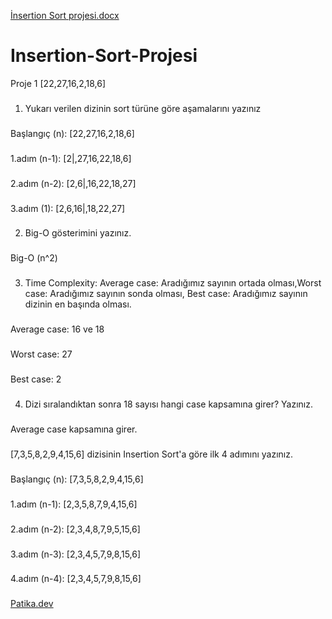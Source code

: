 [İnsertion Sort projesi.docx](https://github.com/sinemyagmur/Insertion-Sort-Projesi/files/9882729/Insertion.Sort.projesi.docx)
# Insertion-Sort-Projesi
Proje 1
[22,27,16,2,18,6]
###
1.	Yukarı verilen dizinin sort türüne göre aşamalarını yazınız
###
Başlangıç (n): [22,27,16,2,18,6] 
###
1.adım (n-1): [2|,27,16,22,18,6]
###
2.adım (n-2): [2,6|,16,22,18,27]
###
3.adım (1): [2,6,16|,18,22,27]
###
2.	Big-O gösterimini yazınız.
###
Big-O (n^2)
###
3.	Time Complexity: Average case: Aradığımız sayının ortada olması,Worst case: Aradığımız sayının sonda olması, Best case: Aradığımız sayının dizinin en başında olması.
###
Average case: 16 ve 18
###
Worst case: 27
###
Best case: 2   
###
4.	Dizi sıralandıktan sonra 18 sayısı hangi case kapsamına girer? Yazınız.
###
Average case kapsamına girer.
###
[7,3,5,8,2,9,4,15,6] dizisinin Insertion Sort'a göre ilk 4 adımını yazınız.
###
Başlangıç (n): [7,3,5,8,2,9,4,15,6]
###
1.adım (n-1): [2,3,5,8,7,9,4,15,6]
###
2.adım (n-2): [2,3,4,8,7,9,5,15,6]
###
3.adım (n-3): [2,3,4,5,7,9,8,15,6]
###
4.adım (n-4): [2,3,4,5,7,9,8,15,6]
###
[Patika.dev](https://www.patika.dev/tr)
